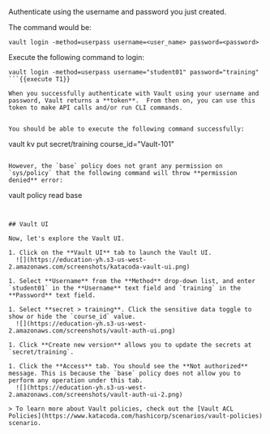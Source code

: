 Authenticate using the username and password you just created.

The command would be:

```
vault login -method=userpass username=<user_name> password=<password>
```

Execute the following command to login:

```
vault login -method=userpass username="student01" password="training"
```{{execute T1}}

When you successfully authenticate with Vault using your username and password, Vault returns a **token**.  From then on, you can use this token to make API calls and/or run CLI commands.


You should be able to execute the following command successfully:

```
vault kv put secret/training course_id="Vault-101"
```{{execute T1}}

However, the `base` policy does not grant any permission on `sys/policy` that the following command will throw **permission denied** error:

```
vault policy read base
```{{execute T1}}


## Vault UI

Now, let's explore the Vault UI.

1. Click on the **Vault UI** tab to launch the Vault UI.
  ![](https://education-yh.s3-us-west-2.amazonaws.com/screenshots/katacoda-vault-ui.png)

1. Select **Username** from the **Method** drop-down list, and enter `student01` in the **Username** text field and `training` in the **Password** text field.

1. Select **secret > training**. Click the sensitive data toggle to show or hide the `course_id` value.
  ![](https://education-yh.s3-us-west-2.amazonaws.com/screenshots/vault-auth-ui.png)

1. Click **Create new version** allows you to update the secrets at `secret/training`.

1. Click the **Access** tab. You should see the **Not authorized** message. This is because the `base` policy does not allow you to perform any operation under this tab.
  ![](https://education-yh.s3-us-west-2.amazonaws.com/screenshots/vault-auth-ui-2.png)

> To learn more about Vault policies, check out the [Vault ACL Policies](https://www.katacoda.com/hashicorp/scenarios/vault-policies) scenario. 
